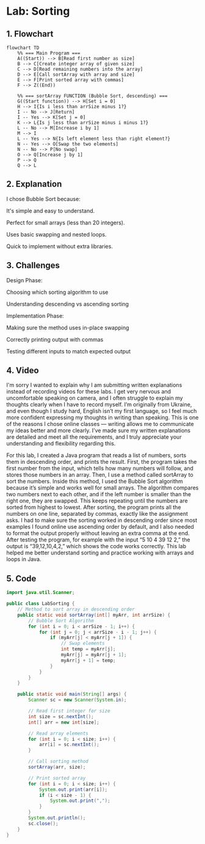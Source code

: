 # Lab: Sorting

## 1. **Flowchart**
```mermaid
flowchart TD
    %% === Main Program ===
    A((Start)) --> B[Read first number as size]
    B --> C[Create integer array of given size]
    C --> D[Read remaining numbers into the array]
    D --> E[Call sortArray with array and size]
    E --> F[Print sorted array with commas]
    F --> Z((End))

    %% === sortArray FUNCTION (Bubble Sort, descending) ===
    G((Start function)) --> H[Set i = 0]
    H --> I{Is i less than arrSize minus 1?}
    I -- No --> J[Return]
    I -- Yes --> K[Set j = 0]
    K --> L{Is j less than arrSize minus i minus 1?}
    L -- No --> M[Increase i by 1]
    M --> I
    L -- Yes --> N{Is left element less than right element?}
    N -- Yes --> O[Swap the two elements]
    N -- No --> P[No swap]
    O --> Q[Increase j by 1]
    P --> Q
    Q --> L
```

## 2. **Explanation**
I chose Bubble Sort because:

It's simple and easy to understand.

Perfect for small arrays (less than 20 integers).

Uses basic swapping and nested loops.

Quick to implement without extra libraries.

## 3. **Challenges**
Design Phase:

Choosing which sorting algorithm to use

Understanding descending vs ascending sorting

Implementation Phase:

Making sure the method uses in-place swapping

Correctly printing output with commas

Testing different inputs to match expected output

## 4. **Video**
I'm sorry I wanted to explain why I am submitting written explanations instead of recording videos for these labs. I get very nervous and uncomfortable speaking on camera, and I often struggle to explain my thoughts clearly when I have to record myself. I’m originally from Ukraine, and even though I study hard, English isn’t my first language, so I feel much more confident expressing my thoughts in writing than speaking. This is one of the reasons I chose online classes — writing allows me to communicate my ideas better and more clearly. I’ve made sure my written explanations are detailed and meet all the requirements, and I truly appreciate your understanding and flexibility regarding this.

For this lab, I created a Java program that reads a list of numbers, sorts them in descending order, and prints the result. First, the program takes the first number from the input, which tells how many numbers will follow, and stores those numbers in an array. Then, I use a method called sortArray to sort the numbers. Inside this method, I used the Bubble Sort algorithm because it’s simple and works well for small arrays. The algorithm compares two numbers next to each other, and if the left number is smaller than the right one, they are swapped. This keeps repeating until the numbers are sorted from highest to lowest. After sorting, the program prints all the numbers on one line, separated by commas, exactly like the assignment asks. I had to make sure the sorting worked in descending order since most examples I found online use ascending order by default, and I also needed to format the output properly without leaving an extra comma at the end. After testing the program, for example with the input “5 10 4 39 12 2,” the output is “39,12,10,4,2,” which shows the code works correctly. This lab helped me better understand sorting and practice working with arrays and loops in Java.

## 5. **Code**

```java
import java.util.Scanner;

public class LabSorting {
    // Method to sort array in descending order
    public static void sortArray(int[] myArr, int arrSize) {
        // Bubble Sort Algorithm
        for (int i = 0; i < arrSize - 1; i++) {
            for (int j = 0; j < arrSize - i - 1; j++) {
                if (myArr[j] < myArr[j + 1]) {
                    // Swap elements
                    int temp = myArr[j];
                    myArr[j] = myArr[j + 1];
                    myArr[j + 1] = temp;
                }
            }
        }
    }

    public static void main(String[] args) {
        Scanner sc = new Scanner(System.in);

        // Read first integer for size
        int size = sc.nextInt();
        int[] arr = new int[size];

        // Read array elements
        for (int i = 0; i < size; i++) {
            arr[i] = sc.nextInt();
        }

        // Call sorting method
        sortArray(arr, size);

        // Print sorted array
        for (int i = 0; i < size; i++) {
            System.out.print(arr[i]);
            if (i < size - 1) {
                System.out.print(",");
            }
        }
        System.out.println();
        sc.close();
    }
}
